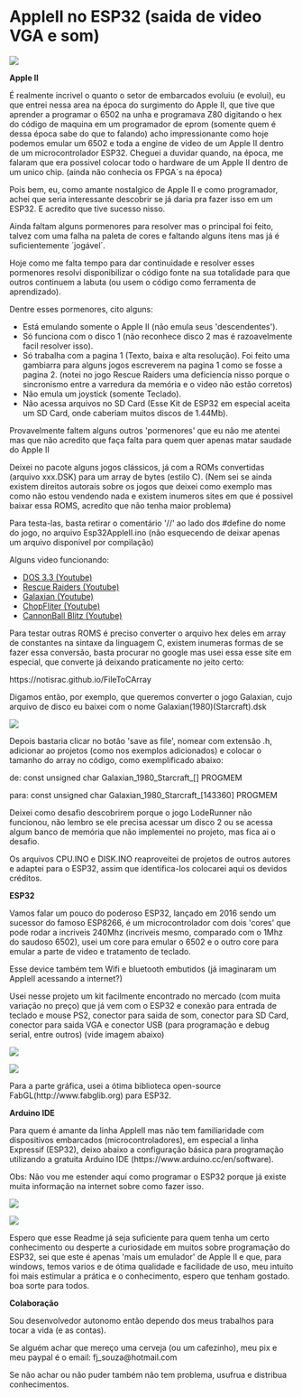 # AppleII no ESP32 (saida de video VGA e som)
![][1]

[1]: Imagens/AppleII_ESP32_Compara.jpg

**Apple II**

<p>É realmente incrivel o quanto o setor de embarcados evoluiu (e evolui), eu que entrei nessa area na época do surgimento do Apple II, que tive que aprender a programar o 6502 na unha e programava Z80 digitando o hex do código de maquina em um programador de eprom (somente quem é dessa época sabe do que to falando) acho impressionante como hoje podemos emular um 6502 e toda a engine de video de um Apple II dentro de um microcontrolador ESP32. Cheguei a duvidar quando, na época, me falaram que era possivel colocar todo o hardware de um Apple II dentro de um unico chip. (ainda não conhecia os FPGA´s na época)</p>
<p>Pois bem, eu, como amante nostalgico de Apple II e como programador, achei que seria interessante descobrir se já daria pra fazer isso em um ESP32. E acredito que tive sucesso nisso.</p>
<p>Ainda faltam alguns pormenores para resolver mas o principal foi feito, talvez com uma falha na paleta de cores e faltando alguns itens mas já é suficientemente ´jogável´.</p>
<p>Hoje como me falta tempo para dar continuidade e resolver esses pormenores resolvi disponibilizar o código fonte na sua totalidade para que outros continuem a labuta (ou usem o código como ferramenta de aprendizado).</p>

<p>Dentre esses pormenores, cito alguns:</p>

* Está emulando somente o Apple II (não emula seus 'descendentes').
* Só funciona com o disco 1 (não reconhece disco 2 mas é razoavelmente facil resolver isso).
* Só trabalha com a pagina 1 (Texto, baixa e alta resolução). Foi feito uma gambiarra para alguns jogos escreverem na pagina 1 como se fosse a pagina 2. (notei no jogo Rescue Raiders uma deficiencia nisso porque o sincronismo entre a varredura da memória e o video não estão corretos)
* Não emula um joystick (somente Teclado).
* Não acessa arquivos no SD Card (Esse Kit de ESP32 em especial aceita um SD Card, onde caberiam muitos discos de 1.44Mb).

<p>Provavelmente faltem alguns outros 'pormenores' que eu não me atentei mas que não acredito que faça falta para quem quer apenas matar saudade do Apple II </p>

<p>Deixei no pacote alguns jogos clássicos, já com a ROMs convertidas (arquivo xxx.DSK) para um array de bytes (estilo C).
(Nem sei se ainda existem direitos autorais sobre os jogos que deixei como exemplo mas como não estou vendendo nada e existem inumeros sites em que é possivel baixar essa ROMS, acredito que não tenha maior problema)</p>
<p>Para testa-las, basta retirar o comentário '//' ao lado dos #define do nome do jogo, no arquivo Esp32AppleII.ino (não esquecendo de deixar apenas um arquivo disponivel por compilação)  </p>

<p>Alguns video funcionando:</p>

 * [DOS 3.3 (Youtube)](https://www.youtube.com/watch?v=gkJJiDuz0lA)
 * [Rescue Raiders (Youtube)](https://youtu.be/1CllMtIGst4)
 * [Galaxian (Youtube)](https://youtu.be/dFom_zQjH2I)
 * [ChopFliter (Youtube)](https://youtu.be/LiarlgUO_FE)
 * [CannonBall Blitz (Youtube)](https://youtu.be/a9vT981Lyd8)
 
<p>Para testar outras ROMS é preciso converter o arquivo hex deles em array de constantes na sintaxe da linguagem C, existem inumeras formas de se fazer essa conversão, basta procurar no google mas usei essa esse site em especial, que converte já deixando praticamente no jeito certo:</p>
<p>https://notisrac.github.io/FileToCArray<br></p>

<p>Digamos então, por exemplo, que queremos converter o jogo Galaxian, cujo arquivo de disco eu baixei com o nome Galaxian(1980)(Starcraft).dsk</p>

![][2]

[2]: Imagens/ConverteDsktoArrayC.png

<p>Depois bastaria clicar no botão 'save as file', nomear com extensão .h, adicionar ao projetos (como nos exemplos adicionados) e colocar o tamanho do array no código, como exemplificado abaixo:</p>

<p>de:   const unsigned char Galaxian_1980_Starcraft_[] PROGMEM</p>
<p>para: const unsigned char Galaxian_1980_Starcraft_[143360] PROGMEM</p>

<p>Deixei como desafio descobrirem porque o jogo LodeRunner não funcionou, não lembro se ele precisa acessar um disco 2 ou se acessa algum banco de memória que não implementei no projeto, mas fica ai o desafio.</p>

<p>Os arquivos CPU.INO e DISK.INO reaproveitei de projetos de outros autores e adaptei para o ESP32, assim que identifica-los colocarei aqui os devidos créditos.</p>

**ESP32**

<p>Vamos falar um pouco do poderoso ESP32, lançado em 2016 sendo um sucessor do famoso ESP8266, é um microcontrolador com dois 'cores' que pode rodar a incriveis 240Mhz (incriveis mesmo, comparado com o 1Mhz do saudoso 6502), usei um core para emular o 6502 e o outro core para emular a parte de video e tratamento de teclado.</p>

<p>Esse device também tem Wifi e bluetooth embutidos (já imaginaram um AppleII acessando a internet?)</p>

<p>Usei nesse projeto um kit facilmente encontrado no mercado (com muita variação no preço) que já vem com o ESP32 e conexão para entrada de teclado e mouse PS2, conector para saida de som, conector para SD Card, conector para saida VGA e conector USB (para programação e debug serial, entre outros) (vide imagem abaixo)</p>

![][3]

[3]: Imagens/Esp32_Front.jpeg

![][4]

[4]: Imagens/Esp32_Back.jpeg
 
<p>Para a parte gráfica, usei a ótima biblioteca open-source FabGL(http://www.fabglib.org) para ESP32.</p>

**Arduino IDE**

<p>Para quem é amante da linha AppleII mas não tem familiaridade com dispositivos embarcados (microcontroladores), em especial a linha Expressif (ESP32), deixo abaixo a configuração básica para programação utilizando a gratuita Arduino IDE (https://www.arduino.cc/en/software).</p> 

<p>Obs: Não vou me estender aqui como programar o ESP32 porque já existe muita informação na internet sobre como fazer isso.</p>

![][5]

[5]: Imagens/ConfigEsp32.png

![][6]

[6]: Imagens/ConfigEsp32_2.png

<p>Espero que esse Readme já seja suficiente para quem tenha um certo conhecimento ou desperte a curiosidade em muitos sobre programação do ESP32, sei que este é apenas 'mais um emulador' de Apple II e que, para windows, temos varios e de ótima qualidade e facilidade de uso, meu intuito foi mais estimular a prática e o conhecimento, espero que tenham gostado. boa sorte para todos.</p>

**Colaboração**

<p>Sou desenvolvedor autonomo então dependo dos meus trabalhos para tocar a vida (e as contas).</p>
<p>Se alguém achar que mereço uma cerveja (ou um cafezinho), meu pix e meu paypal é o email: fj_souza@hotmail.com</p>
<p>Se não achar ou não puder também não tem problema, usufrua e distribua conhecimentos.</p>

